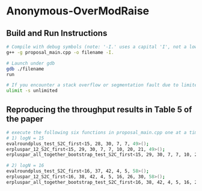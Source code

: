 # Anonymous-OverModRaise

## Build and Run Instructions

```bash
# Compile with debug symbols (note: '-I.' uses a capital 'I', not a lowercase 'l')
g++ -g proposal_main.cpp -o filename -I.

# Launch under gdb
gdb ./filename
run

# If you encounter a stack overflow or segmentation fault due to limited stack size:
ulimit -s unlimited
```

## Reproducing the throughput results in Table 5 of the paper

```bash
# execute the following six functions in proposal_main.cpp one at a time
# 1) logN = 15
evalroundplus_test_S2C_first<15, 28, 30, 7, 7, 49>();
erpluspar_12_S2C_first<15, 29, 30, 7, 7, 10, 20, 21, 49>();
erpluspar_all_together_bootstrap_test_S2C_first<15, 29, 30, 7, 7, 10, 20, 21, 49>();

# 2) logN = 16
evalroundplus_test_S2C_first<16, 37, 42, 4, 5, 58>();
erpluspar_12_S2C_first<16, 38, 42, 4, 5, 16, 26, 30, 58>();
erpluspar_all_together_bootstrap_test_S2C_first<16, 38, 42, 4, 5, 16, 26, 30, 58>();
```


